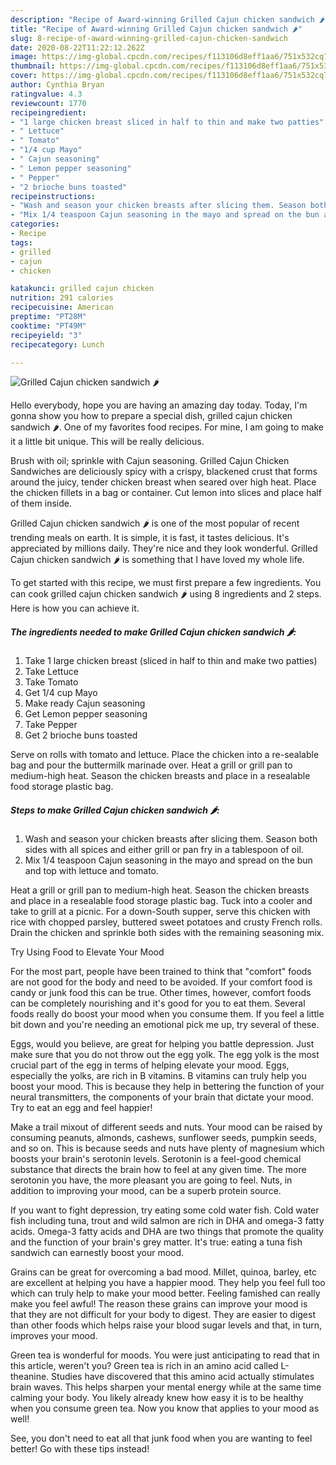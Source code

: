 ```yaml
---
description: "Recipe of Award-winning Grilled Cajun chicken sandwich 🌶"
title: "Recipe of Award-winning Grilled Cajun chicken sandwich 🌶"
slug: 8-recipe-of-award-winning-grilled-cajun-chicken-sandwich
date: 2020-08-22T11:22:12.262Z
image: https://img-global.cpcdn.com/recipes/f113106d8eff1aa6/751x532cq70/grilled-cajun-chicken-sandwich-🌶-recipe-main-photo.jpg
thumbnail: https://img-global.cpcdn.com/recipes/f113106d8eff1aa6/751x532cq70/grilled-cajun-chicken-sandwich-🌶-recipe-main-photo.jpg
cover: https://img-global.cpcdn.com/recipes/f113106d8eff1aa6/751x532cq70/grilled-cajun-chicken-sandwich-🌶-recipe-main-photo.jpg
author: Cynthia Bryan
ratingvalue: 4.3
reviewcount: 1770
recipeingredient:
- "1 large chicken breast sliced in half to thin and make two patties"
- " Lettuce"
- " Tomato"
- "1/4 cup Mayo"
- " Cajun seasoning"
- " Lemon pepper seasoning"
- " Pepper"
- "2 brioche buns toasted"
recipeinstructions:
- "Wash and season your chicken breasts after slicing them. Season both sides with all spices and either grill or pan fry in a tablespoon of oil."
- "Mix 1/4 teaspoon Cajun seasoning in the mayo and spread on the bun and top with lettuce and tomato."
categories:
- Recipe
tags:
- grilled
- cajun
- chicken

katakunci: grilled cajun chicken 
nutrition: 291 calories
recipecuisine: American
preptime: "PT28M"
cooktime: "PT49M"
recipeyield: "3"
recipecategory: Lunch

---
```



![Grilled Cajun chicken sandwich 🌶](https://img-global.cpcdn.com/recipes/f113106d8eff1aa6/751x532cq70/grilled-cajun-chicken-sandwich-🌶-recipe-main-photo.jpg)

Hello everybody, hope you are having an amazing day today. Today, I'm gonna show you how to prepare a special dish, grilled cajun chicken sandwich 🌶. One of my favorites food recipes. For mine, I am going to make it a little bit unique. This will be really delicious.

Brush with oil; sprinkle with Cajun seasoning. Grilled Cajun Chicken Sandwiches are deliciously spicy with a crispy, blackened crust that forms around the juicy, tender chicken breast when seared over high heat. Place the chicken fillets in a bag or container. Cut lemon into slices and place half of them inside.

Grilled Cajun chicken sandwich 🌶 is one of the most popular of recent trending meals on earth. It is simple, it is fast, it tastes delicious. It's appreciated by millions daily. They're nice and they look wonderful. Grilled Cajun chicken sandwich 🌶 is something that I have loved my whole life.


To get started with this recipe, we must first prepare a few ingredients. You can cook grilled cajun chicken sandwich 🌶 using 8 ingredients and 2 steps. Here is how you can achieve it.

<!--inarticleads1-->

##### The ingredients needed to make Grilled Cajun chicken sandwich 🌶:

1. Take 1 large chicken breast (sliced in half to thin and make two patties)
1. Take  Lettuce
1. Take  Tomato
1. Get 1/4 cup Mayo
1. Make ready  Cajun seasoning
1. Get  Lemon pepper seasoning
1. Take  Pepper
1. Get 2 brioche buns toasted


Serve on rolls with tomato and lettuce. Place the chicken into a re-sealable bag and pour the buttermilk marinade over. Heat a grill or grill pan to medium-high heat. Season the chicken breasts and place in a resealable food storage plastic bag. 

<!--inarticleads2-->

##### Steps to make Grilled Cajun chicken sandwich 🌶:

1. Wash and season your chicken breasts after slicing them. Season both sides with all spices and either grill or pan fry in a tablespoon of oil.
1. Mix 1/4 teaspoon Cajun seasoning in the mayo and spread on the bun and top with lettuce and tomato.


Heat a grill or grill pan to medium-high heat. Season the chicken breasts and place in a resealable food storage plastic bag. Tuck into a cooler and take to grill at a picnic. For a down-South supper, serve this chicken with rice with chopped parsley, buttered sweet potatoes and crusty French rolls. Drain the chicken and sprinkle both sides with the remaining seasoning mix. 

Try Using Food to Elevate Your Mood


For the most part, people have been trained to think that "comfort" foods are not good for the body and need to be avoided. If your comfort food is candy or junk food this can be true. Other times, however, comfort foods can be completely nourishing and it's good for you to eat them. Several foods really do boost your mood when you consume them. If you feel a little bit down and you're needing an emotional pick me up, try several of these.

Eggs, would you believe, are great for helping you battle depression. Just make sure that you do not throw out the egg yolk. The egg yolk is the most crucial part of the egg in terms of helping elevate your mood. Eggs, especially the yolks, are rich in B vitamins. B vitamins can truly help you boost your mood. This is because they help in bettering the function of your neural transmitters, the components of your brain that dictate your mood. Try to eat an egg and feel happier!

Make a trail mixout of different seeds and nuts. Your mood can be raised by consuming peanuts, almonds, cashews, sunflower seeds, pumpkin seeds, and so on. This is because seeds and nuts have plenty of magnesium which boosts your brain's serotonin levels. Serotonin is a feel-good chemical substance that directs the brain how to feel at any given time. The more serotonin you have, the more pleasant you are going to feel. Nuts, in addition to improving your mood, can be a superb protein source.

If you want to fight depression, try eating some cold water fish. Cold water fish including tuna, trout and wild salmon are rich in DHA and omega-3 fatty acids. Omega-3 fatty acids and DHA are two things that promote the quality and the function of your brain's grey matter. It's true: eating a tuna fish sandwich can earnestly boost your mood. 

Grains can be great for overcoming a bad mood. Millet, quinoa, barley, etc are excellent at helping you have a happier mood. They help you feel full too which can truly help to make your mood better. Feeling famished can really make you feel awful! The reason these grains can improve your mood is that they are not difficult for your body to digest. They are easier to digest than other foods which helps raise your blood sugar levels and that, in turn, improves your mood.

Green tea is wonderful for moods. You were just anticipating to read that in this article, weren't you? Green tea is rich in an amino acid called L-theanine. Studies have discovered that this amino acid actually stimulates brain waves. This helps sharpen your mental energy while at the same time calming your body. You likely already knew how easy it is to be healthy when you consume green tea. Now you know that applies to your mood as well!

See, you don't need to eat all that junk food when you are wanting to feel better! Go  with  these tips  instead!

